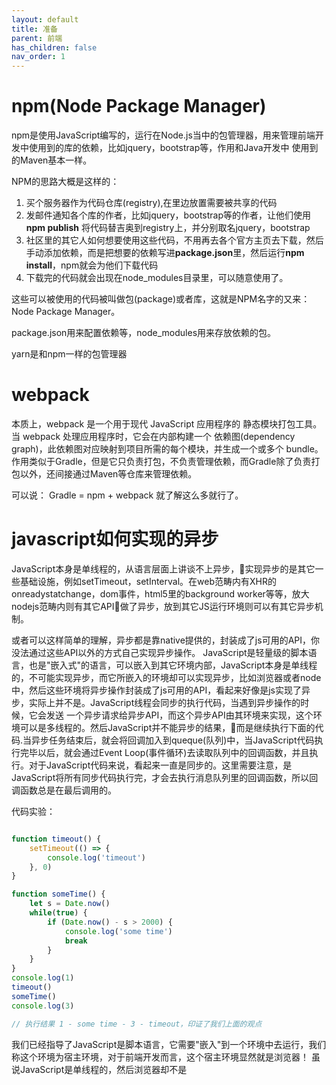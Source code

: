```yaml
---
layout: default
title: 准备
parent: 前端
has_children: false
nav_order: 1
---
```


# npm(Node Package Manager)
npm是使用JavaScript编写的，运行在Node.js当中的包管理器，用来管理前端开发中使用到的库的依赖，比如jquery，bootstrap等，作用和Java开发中
使用到的Maven基本一样。

NPM的思路大概是这样的：
1. 买个服务器作为代码仓库(registry),在里边放置需要被共享的代码
2. 发邮件通知各个库的作者，比如jquery，bootstrap等的作者，让他们使用 **npm publish** 将代码替吉奥到registry上，并分别取名jquery，bootstrap
3. 社区里的其它人如何想要使用这些代码，不用再去各个官方主页去下载，然后手动添加依赖，而是把想要的依赖写进**package.json**里，然后运行**npm install**，npm就会为他们下载代码
4. 下载完的代码就会出现在node_modules目录里，可以随意使用了。

这些可以被使用的代码被叫做包(package)或者库，这就是NPM名字的又来：Node Package Manager。

package.json用来配置依赖等，node_modules用来存放依赖的包。

yarn是和npm一样的包管理器

# webpack
本质上，webpack 是一个用于现代 JavaScript 应用程序的 静态模块打包工具。当 webpack 处理应用程序时，它会在内部构建一个 依赖图(dependency graph)，此依赖图对应映射到项目所需的每个模块，并生成一个或多个 bundle。作用类似于Gradle，但是它只负责打包，不负责管理依赖，而Gradle除了负责打包以外，还间接通过Maven等仓库来管理依赖。

可以说： Gradle = npm + webpack
就了解这么多就行了。

# javascript如何实现的异步
JavaScript本身是单线程的，从语言层面上讲谈不上异步，实现异步的是其它一些基础设施，例如setTimeout，setInterval。在web范畴内有XHR的onreadystatchange，dom事件，html5里的background worker等等，放大nodejs范畴内则有其它API做了异步，放到其它JS运行环境则可以有其它异步机制。

或者可以这样简单的理解，异步都是靠native提供的，封装成了js可用的API，你没法通过这些API以外的方式自己实现异步操作。
JavaScript是轻量级的脚本语言，也是"嵌入式"的语言，可以嵌入到其它环境内部，JavaScript本身是单线程的，不可能实现异步，而它所嵌入的环境却可以实现异步，比如浏览器或者node中，然后这些环境将异步操作封装成了js可用的API，看起来好像是js实现了异步，实际上并不是。JavaScript线程会同步的执行代码，当遇到异步操作的时候，它会发送
一个异步请求给异步API，而这个异步API由其环境来实现，这个环境可以是多线程的。然后JavaScript并不能异步的结果，而是继续执行下面的代码.当异步任务结束后，就会将回调加入到queque(队列)中，当JavaScript代码执行完毕以后，就会通过Event Loop(事件循环)去读取队列中的回调函数，并且执行。对于JavaScript代码来说，看起来一直是同步的。这里需要注意，是JavaScript将所有同步代码执行完，才会去执行消息队列里的回调函数，所以回调函数总是在最后调用的。

代码实验：
```javascript

function timeout() {
    setTimeout(() => {
        console.log('timeout')
    }, 0)
}

function someTime() {
    let s = Date.now()
    while(true) {
        if (Date.now() - s > 2000) {
            console.log('some time')
            break
        }
    }
}
console.log(1)
timeout()
someTime()
console.log(3)

// 执行结果 1 - some time - 3 - timeout，印证了我们上面的观点
```

我们已经指导了JavaScript是脚本语言，它需要"嵌入"到一个环境中去运行，我们称这个环境为宿主环境，对于前端开发而言，这个宿主环境显然就是浏览器！
虽说JavaScript是单线程的，然后浏览器却不是